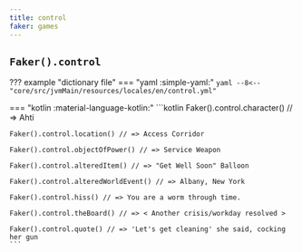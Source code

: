 ```yaml
---
title: control
faker: games
---
```


## `Faker().control`

??? example "dictionary file"
    === "yaml :simple-yaml:"
        ```yaml
        --8<-- "core/src/jvmMain/resources/locales/en/control.yml"
        ```

=== "kotlin :material-language-kotlin:"
    ```kotlin
    Faker().control.character() // => Ahti

    Faker().control.location() // => Access Corridor

    Faker().control.objectOfPower() // => Service Weapon

    Faker().control.alteredItem() // => "Get Well Soon" Balloon

    Faker().control.alteredWorldEvent() // => Albany, New York

    Faker().control.hiss() // => You are a worm through time.

    Faker().control.theBoard() // => < Another crisis/workday resolved >

    Faker().control.quote() // => 'Let's get cleaning' she said, cocking her gun
    ```
